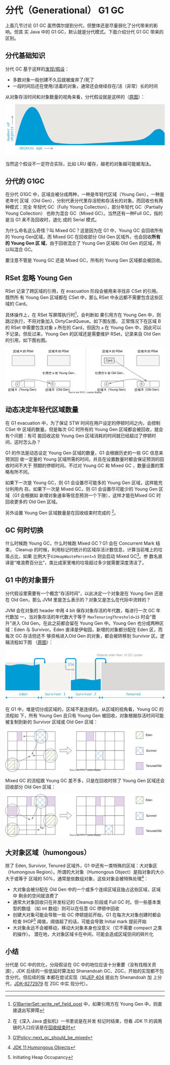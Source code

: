# 分代（Generational） G1 GC

上面几节讨论 G1 GC 虽然偶尔提到分代，但整体还是尽量弱化了分代带来的影响。但其
实 Java 中的 G1 GC，默认就是分代模式。下面介绍分代 G1 GC 带来的区别。

## 分代基础知识

分代 GC 基于这样的[发现/假设](https://plumbr.io/handbook/garbage-collection-in-java#generational-hypothesis)：

* 多数对象一般创建不久后就被废弃了/死了
* 一段时间后还在使用/活着的对象，通常还会继续存在/活（非常）长的时间

从对象存活时间和对象数量的视角来看，分代假设就是这样的（[原图](https://plumbr.io/app/uploads/2015/05/object-age-based-on-GC-generation-generational-hypothesis.png)）：

![object-age-based-on-GC-generation-generational-hypothesis.png](generational/object-age-based-on-GC-generation-generational-hypothesis-20211006105013-yrmxkz4.png)

当然这个假设不一定符合实际，比如 LRU 缓存，越老的对象越可能被淘汰。

## 分代的 G1GC

在分代 G1GC 中，区域会被分成两种，一种是年轻代区域（Young Gen），一种是老年代
区域（Old Gen），分别代表分代里存活短和存活长的对象。而回收也有两种模式：完全
年轻代 GC（Fully Young Collection），部分年轻代 GC（Partially Young Collection）
也称为混合 GC（Mixed GC）。当然还有一种Full GC，指的是当 G1 来不及回收时，退化
成的 Serial 模式。

为什么命名这么奇怪？叫 Mixed GC？这是因为在 G1 中，Young GC 会回收所有的 Young
Gen区域，而 Mixed GC 在回收部分 Old Gen 区域外，也会回收**所有的 Young Gen 区
域**，由于回收混合了 Young Gen 区域和 Old Gen 的区域，所以叫混合 GC。

要注意不管是 Young GC 还是 Mixed GC，所有的 Young Gen 区域都会被回收。

## RSet 忽略 Young Gen

RSet 记录了跨区域的引用，在 evacuation 阶段会被用来寻找非 CSet 的引用。既然所
有 Young Gen 区域都在 CSet 中，那么 RSet 中永远都不需要包含这些区域的 Card。

具体操作上，在 RSet 写屏障执行时[^ref-code-write-barrier-short-path]，会判断如
果引用方在 Young Gen 中，则跳过执行，不将对象加入 DirtyCardQueue。如下图左图，
正常情况下在区域 B 的 RSet 中需要包含对象 `a` 所在的 Card，但因为 `a` 在 Young
Gen 中，因此可以不记录。但反过来，Young Gen 的区域还是需要维护 RSet，记录来自
Old Gen 的引用，如下图右图。

![Skip Young Gen's ref in RSet](generational/2023-01-jvm-g1-skip-rset-for-young.svg)


## 动态决定年轻代区域数量

在 G1 evacuation 中，为了保证 STW 时间在用户设定的停顿时间之内，会控制 CSet 中
区域的数量。但是每次 GC 时所有的 Young Gen 区域都会被回收，就会有个问题：有可
能回收这些 Young Gen 区域消耗的时间就已经超过了停顿时间，这时怎么办？

G1 的作法是动态设定 Young Gen 区域的数量，G1 会根据历史的一些 GC 信息来预测回
收一定量的 Young 区域所需的时间，并且在设置数量时都会保证预测的回收时间不大于
预期的停顿时间。不过对 Young GC 和 Mixed GC ，数量设置的策略有所不同。

如果下一次是 Young GC，则 G1 会设置尽可能多的 Young Gen 区域，这样能充分利用内
存。如果下一次是 Mixed GC，则 G1 会设置尽可能少的 Young Gen 区域（G1 会根据如
新增对象速率等信息预测一个下限），这样才能在Mixed GC 时回收更多的 Old Gen 区域。

另外设置 Young Gen 区域数量是在回收结束时完成的
[^comment-when-to-set-young-gen-size]。

## GC 何时切换

什么时候跑 Young GC，什么时候跑 Mixed GC？G1 会在 Concurrent Mark 结束，
Cleanup 的时候，利用标记时统计的区域存活计数信息，计算当前堆上的垃圾占比，如果
比例大于`G1HeapWastePercent=5` 则会启动 Mixed GC[^ref-code-next-mixed-gc]。参
数名直译是“堆浪费百分比”，类比成家里堆的垃圾超过多少就需要深度清洁了。

## G1 中的对象晋升

分代假设里需要有一个概念“存活时间”，以此决定一个对象是在 Young Gen 还是在 Old
Gen，那么 JVM 里是怎么表示的？对象又是怎么在代际中流转的？

JVM 会在对象的 header 中用 4 bit 保存对象存活的年代数，每进行一次 GC 年代数加
一，当对象存活的年代数大于等于 `MaxTenuringThreshold=15` 时会“晋升”进入 Old
Gen。在此之前都会留在 Young Gen 中。Young Gen 也分成两种区域：Eden 与
Survivor。Eden 直译是伊甸园，新增的对象都分配在 Eden 区，而每次 GC 存活但还不
够资格进入Old Gen 的对象，都会被转移到 Survivor 区。逻辑流程如下图
（[原图](https://plumbr.io/app/uploads/2015/05/how-java-garbage-collection-works.png)）：

![how-java-garbage-collection-works.png](generational/how-java-garbage-collection-works-20211006105843-u5qw3te.png)

在 G1 中，堆是切分成区域的，区域不是连续的。从区域的视角看，Young GC 的流程如
下，所有 Young Gen 且只有 Young Gen 被回收，对象根据存活时间可能被复制到新的
Survivor 区域或 Old Gen 区域：

![Young GC](generational/2023-01-jvm-g1-young-gc.svg)

Mixed GC 的流程跟 Young GC 差不多，只是在回收时除了 Young Gen 区域还会回收部分
Old Gen 区域：

![Young GC](generational/2023-01-jvm-g1-mixed-gc.svg)

## 大对象区域（humongous）

除了 Eden, Survivor, Tenured 区域外，G1 中还有一类特殊的区域：大对象区
（Humongous Region）。所谓的大对象（Humongous Object）是指对象的大小大于或等于
区域的 50%，通常是些数组对象，这些对象会被特殊处理[^ref-humongous-object]：

- 大对象会被分配在 Old Gen 中的一个或多个连续区域且独占这些区域，区域中
  剩余的空间就浪费了
- 通常大对象回收只在并发标记的 Cleanup 阶段或 Full GC 时。但一些基本类型的数组
    （如 int 数组）则可以在任意 GC 停顿中回收
- 创建大对象可能会导致一些 GC 停顿提前开始，G1 在每次大对象创建时都会检查
    IHOP[^ref-ihop] 阈值，阈值超了的话，可能会导致 Initial mark 提前开始
- 大对象永远不会被移动，移动大对象本身也没意义（它不需要 compact 之类的操作）。
  潜在地，大对象区域卡在中间，可能会造成区域空间的碎片化

## 小结

分代是 GC 中的优化，分段假设在 GC 中的地位应该十分重要（没有找相关资源），JDK
后续的一些低延时算法如 Shenandoah GC、ZGC，开始的实现都不包含分代，但后续的版
本都在尝试实现（如[JEP 404](https://openjdk.org/jeps/404) 提出为 Shenandoah 加
上分代，[JDK-8272979](https://bugs.openjdk.org/browse/JDK-8272979) 在 ZGC 中实
现分代）。


---

[^ref-code-write-barrier-short-path]: [G1BarrierSet::write_ref_field_post](https://github.com/openjdk/jdk11u-dev/blob/master/src/hotspot/share/gc/g1/g1BarrierSet.inline.hpp#L51) 中，如果引用方在 Young Gen 中，则直接退出写屏障

[^comment-when-to-set-young-gen-size]: 在《深入 Java 虚拟机》一书里说是在并发
  标记时结束，但看 JDK 11 的调用链的入口应该是在[回收结束时](https://github.com/openjdk/jdk11u-dev/blob/master/src/hotspot/share/gc/g1/g1CollectedHeap.cpp#L3047)

[^ref-code-next-mixed-gc]: [G1Policy::next_gc_should_be_mixed](https://github.com/openjdk/jdk11u-dev/blob/master/src/hotspot/share/gc/g1/g1Policy.cpp#L1084)

[^ref-humongous-object]: [JDK 11 Humongous Objects](https://docs.oracle.com/en/java/javase/11/gctuning/garbage-first-g1-garbage-collector1.html#GUID-D74F3CC7-CC9F-45B5-B03D-510AEEAC2DAC)

[^ref-ihop]: Initiating Heap Occupancy

[^ref-code-young-target]: [G1Policy::young_list_target_lengths](https://github.com/openjdk/jdk11u-dev/blob/master/src/hotspot/share/gc/g1/g1Policy.cpp#L213)
